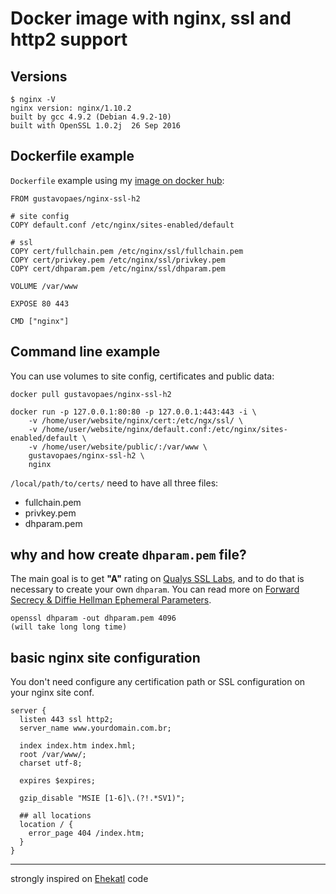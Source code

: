 # Docker image with nginx, ssl and http2 support

## Versions

    $ nginx -V
    nginx version: nginx/1.10.2
    built by gcc 4.9.2 (Debian 4.9.2-10)
    built with OpenSSL 1.0.2j  26 Sep 2016

## Dockerfile example

`Dockerfile` example using my [image on docker hub](https://hub.docker.com/r/gustavopaes/nginx-ssl-h2/):

    FROM gustavopaes/nginx-ssl-h2
    
    # site config
    COPY default.conf /etc/nginx/sites-enabled/default
    
    # ssl
    COPY cert/fullchain.pem /etc/nginx/ssl/fullchain.pem
    COPY cert/privkey.pem /etc/nginx/ssl/privkey.pem
    COPY cert/dhparam.pem /etc/nginx/ssl/dhparam.pem
    
    VOLUME /var/www
    
    EXPOSE 80 443
    
    CMD ["nginx"]

## Command line example

You can use volumes to site config, certificates and public data:

    docker pull gustavopaes/nginx-ssl-h2
    
    docker run -p 127.0.0.1:80:80 -p 127.0.0.1:443:443 -i \
        -v /home/user/website/nginx/cert:/etc/ngx/ssl/ \
        -v /home/user/website/nginx/default.conf:/etc/nginx/sites-enabled/default \
        -v /home/user/website/public/:/var/www \
        gustavopaes/nginx-ssl-h2 \
        nginx

`/local/path/to/certs/` need to have all three files:
* fullchain.pem
* privkey.pem
* dhparam.pem

## why and how create `dhparam.pem` file?

The main goal is to get **"A"** rating on [Qualys SSL Labs](https://www.ssllabs.com/ssltest/analyze.html), and to do that is necessary to create your own `dhparam`. You can read more on [Forward Secrecy & Diffie Hellman Ephemeral Parameters](https://raymii.org/s/tutorials/Strong_SSL_Security_On_nginx.html#Forward_Secrecy_&_Diffie_Hellman_Ephemeral_Parameters).

    openssl dhparam -out dhparam.pem 4096
    (will take long long time)


## basic nginx site configuration

You don't need configure any certification path or SSL configuration on your nginx site conf.

    server {
      listen 443 ssl http2;
      server_name www.yourdomain.com.br;

      index index.htm index.hml;
      root /var/www/;
      charset utf-8;

      expires $expires;

      gzip_disable "MSIE [1-6]\.(?!.*SV1)";

      ## all locations
      location / {
        error_page 404 /index.htm;
      }
    }


------

strongly inspired on [Ehekatl](https://github.com/Ehekatl/docker-nginx-http2) code
